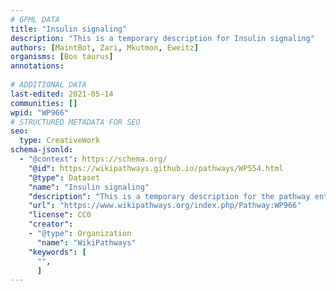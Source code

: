 ```yaml
---
# GPML DATA
title: "Insulin signaling"
description: "This is a temporary description for Insulin signaling"
authors: [MaintBot, Zari, Mkutmon, Eweitz]
organisms: [Bos taurus]
annotations:
  
# ADDITIONAL DATA
last-edited: 2021-05-14
communities: []
wpid: "WP966"
# STRUCTURED METADATA FOR SEO
seo:
  type: CreativeWork
schema-jsonld:
  - "@context": https://schema.org/
    "@id": https://wikipathways.github.io/pathways/WP554.html
    "@type": Dataset
    "name": "Insulin signaling"
    "description": "This is a temporary description for the pathway entitled: Insulin signaling"
    "url": "https://www.wikipathways.org/index.php/Pathway:WP966"
    "license": CC0
    "creator":
    - "@type": Organization
      "name": "WikiPathways"
    "keywords": [
      "",
      ]
---
```


